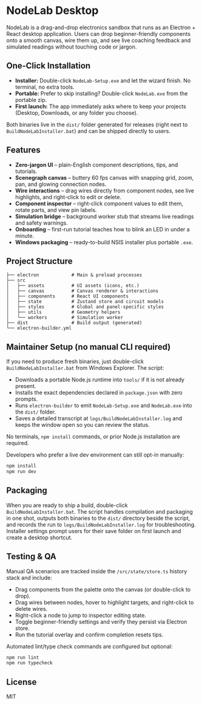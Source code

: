 # NodeLab Desktop

NodeLab is a drag-and-drop electronics sandbox that runs as an Electron + React desktop application. Users can drop beginner-friendly components onto a smooth canvas, wire them up, and see live coaching feedback and simulated readings without touching code or jargon.

## One-Click Installation

- **Installer:** Double-click `NodeLab-Setup.exe` and let the wizard finish. No terminal, no extra tools.
- **Portable:** Prefer to skip installing? Double-click `NodeLab.exe` from the portable zip.
- **First launch:** The app immediately asks where to keep your projects (Desktop, Downloads, or any folder you choose).

Both binaries live in the `dist/` folder generated for releases (right next to `BuildNodeLabInstaller.bat`) and can be shipped directly to users.

## Features

- **Zero-jargon UI** – plain-English component descriptions, tips, and tutorials.
- **Scenegraph canvas** – buttery 60 fps canvas with snapping grid, zoom, pan, and glowing connection nodes.
- **Wire interactions** – drag wires directly from component nodes, see live highlights, and right-click to edit or delete.
- **Component inspector** – right-click component values to edit them, rotate parts, and view pin labels.
- **Simulation bridge** – background worker stub that streams live readings and safety warnings.
- **Onboarding** – first-run tutorial teaches how to blink an LED in under a minute.
- **Windows packaging** – ready-to-build NSIS installer plus portable `.exe`.

## Project Structure

```
├── electron            # Main & preload processes
├── src
│   ├── assets          # UI assets (icons, etc.)
│   ├── canvas          # Canvas renderer & interactions
│   ├── components      # React UI components
│   ├── state           # Zustand store and circuit models
│   ├── styles          # Global and panel-specific styles
│   ├── utils           # Geometry helpers
│   └── workers         # Simulation worker
├── dist                # Build output (generated)
└── electron-builder.yml
```

## Maintainer Setup (no manual CLI required)

If you need to produce fresh binaries, just double-click `BuildNodeLabInstaller.bat` from Windows Explorer. The script:

- Downloads a portable Node.js runtime into `tools/` if it is not already present.
- Installs the exact dependencies declared in `package.json` with zero prompts.
- Runs `electron-builder` to emit `NodeLab-Setup.exe` and `NodeLab.exe` into the `dist/` folder.
- Saves a detailed transcript at `logs/BuildNodeLabInstaller.log` and keeps the window open so you can review the status.

No terminals, `npm install` commands, or prior Node.js installation are required.

Developers who prefer a live dev environment can still opt-in manually:

```bash
npm install
npm run dev
```

## Packaging

When you are ready to ship a build, double-click `BuildNodeLabInstaller.bat`. The script handles compilation and packaging in one shot, outputs both binaries to the `dist/` directory beside the script, and records the run to `logs/BuildNodeLabInstaller.log` for troubleshooting. Installer settings prompt users for their save folder on first launch and create a desktop shortcut.

## Testing & QA

Manual QA scenarios are tracked inside the `/src/state/store.ts` history stack and include:

- Drag components from the palette onto the canvas (or double-click to drop).
- Drag wires between nodes, hover to highlight targets, and right-click to delete wires.
- Right-click a node to jump to inspector editing state.
- Toggle beginner-friendly settings and verify they persist via Electron store.
- Run the tutorial overlay and confirm completion resets tips.

Automated lint/type check commands are configured but optional:

```bash
npm run lint
npm run typecheck
```

## License

MIT
